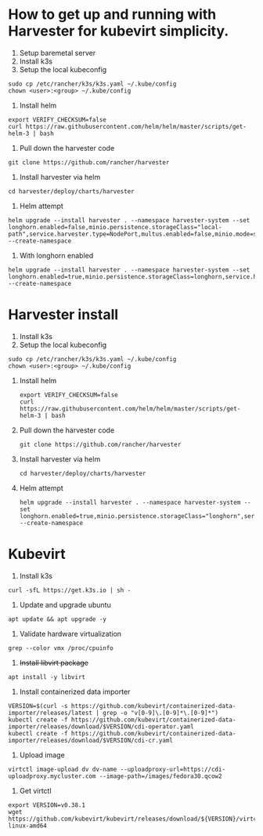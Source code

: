 # How to get up and running with Harvester for kubevirt simplicity.

1. Setup baremetal server
1. Install k3s
1. Setup the local kubeconfig

  ```
  sudo cp /etc/rancher/k3s/k3s.yaml ~/.kube/config
  chown <user>:<group> ~/.kube/config 
  ```
1. Install helm

```
export VERIFY_CHECKSUM=false
curl https://raw.githubusercontent.com/helm/helm/master/scripts/get-helm-3 | bash
```
1. Pull down the harvester code

  ```
  git clone https://github.com/rancher/harvester
  ```
1. Install harvester via helm
  ```
  cd harvester/deploy/charts/harvester
  ```
1. Helm attempt
  ```
  helm upgrade --install harvester . --namespace harvester-system --set longhorn.enabled=false,minio.persistence.storageClass="local-path",service.harvester.type=NodePort,multus.enabled=false,minio.mode=standalone --create-namespace
  ```

1. With longhorn enabled
  ```
  helm upgrade --install harvester . --namespace harvester-system --set longhorn.enabled=true,minio.persistence.storageClass=longhorn,service.harvester.type=NodePort,multus.enabled=true --create-namespace
  ```

# Harvester install

1. Install k3s
1. Setup the local kubeconfig

  ```
  sudo cp /etc/rancher/k3s/k3s.yaml ~/.kube/config
  chown <user>:<group> ~/.kube/config 
  ```

1. Install helm


    ```
    export VERIFY_CHECKSUM=false
    curl https://raw.githubusercontent.com/helm/helm/master/scripts/get-helm-3 | bash
    ```

1. Pull down the harvester code

 
    ```
    git clone https://github.com/rancher/harvester
    ```

1. Install harvester via helm

    ```
    cd harvester/deploy/charts/harvester
    ```

1. Helm attempt

    ```
    helm upgrade --install harvester . --namespace harvester-system --set longhorn.enabled=true,minio.persistence.storageClass="longhorn",service.harvester.type=NodePort,multus.enabled=false,minio.mode=standalone --create-namespace
    ```


# Kubevirt

1. Install k3s

  `curl -sfL https://get.k3s.io | sh -`

1. Update and upgrade ubuntu

  `apt update && apt upgrade -y`

1. Validate hardware virtualization

  `grep --color vmx /proc/cpuinfo`

1. ~~Install libvirt package~~

  `apt install -y libvirt`

1. Install containerized data importer

  ```
  VERSION=$(curl -s https://github.com/kubevirt/containerized-data-importer/releases/latest | grep -o "v[0-9]\.[0-9]*\.[0-9]*")
  kubectl create -f https://github.com/kubevirt/containerized-data-importer/releases/download/$VERSION/cdi-operator.yaml
  kubectl create -f https://github.com/kubevirt/containerized-data-importer/releases/download/$VERSION/cdi-cr.yaml
  ```

1. Upload image

  `virtctl image-upload dv dv-name --uploadproxy-url=https://cdi-uploadproxy.mycluster.com --image-path=/images/fedora30.qcow2
`

1. Get virtctl

  ```
  export VERSION=v0.38.1
  wget https://github.com/kubevirt/kubevirt/releases/download/${VERSION}/virtctl-${VERSION}-linux-amd64
  ```

